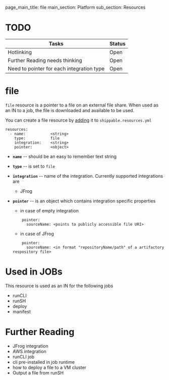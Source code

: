 page_main_title: file
main_section: Platform
sub_section: Resources

# TODO
| Tasks   |      Status    | 
|----------|-------------|
| Hotlinking |  Open | 
| Further Reading needs thinking|  Open |
| Need to pointer for each integration type|  Open |


# file
`file` resource is a pointer to a file on an external file share. When used as an IN to a job, the file is downloaded and available to be used. 

You can create a file resource by [adding](resources-working-wth#adding) it to `shippable.resources.yml`

```
resources:
  - name: 			<string>
    type: 			file
    integration: 	<string>
    pointer:		<object>
```

* **`name`** -- should be an easy to remember text string

* **`type`** -- is set to `file`

* **`integration`** -- name of the integration. Currently supported integrations are 
	* JFrog

* **`pointer`** -- is an object which contains integration specific properties
	* in case of empty integration 
	
	```
	    pointer:
	      sourceName: <points to publicly accessible file URI>
	```
	* in case of JFrog

	```
	    pointer:
	      sourceName: <in format "repositoryName/path" of a artifactory respository file>
	```

# Used in JOBs
This resource is used as an IN for the following jobs

* runCLI
* runSH
* deploy
* manifest

# Further Reading
* JFrog integration
* AWS integration
* runCLI job
* cli pre-installed in job runtime
* how to deploy a file to a VM cluster
* Output a file from runSH

